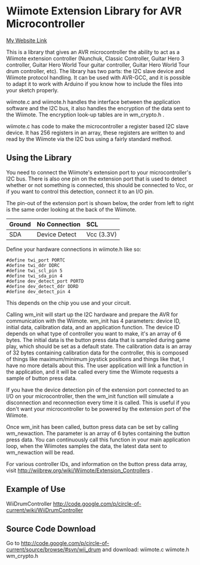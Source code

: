# Wiimote Extension Library for AVR Microcontroller #

[My Website Link](http://frank.circleofcurrent.com/wiiextensionlib.php)

This is a library that gives an AVR microcontroller the ability to act as a Wiimote extension controller (Nunchuk, Classic Controller, Guitar Hero 3 controller, Guitar Hero World Tour guitar controller, Guitar Hero World Tour drum controller, etc). The library has two parts: the I2C slave device and Wiimote protocol handling. It can be used with AVR-GCC, and it is possible to adapt it to work with Arduino if you know how to include the files into your sketch properly.

wiimote.c and wiimote.h handles the interface between the application software and the I2C bus, it also handles the encryption of the data sent to the Wiimote. The encryption look-up tables are in wm\_crypto.h .

wiimote.c has code to make the microcontroller a register based I2C slave device. It has 256 registers in an array, these registers are written to and read by the Wiimote via the I2C bus using a fairly standard method.

## Using the Library ##

You need to connect the Wiimote's extension port to your microcontroller's I2C bus. There is also one pin on the extension port that is used to detect whether or not something is connected, this should be connected to Vcc, or if you want to control this detection, connect it to an I/O pin.

The pin-out of the extension port is shown below, the order from left to right is the same order looking at the back of the Wiimote.

| Ground | No Connection | SCL |
|:-------|:--------------|:----|
| SDA    | Device Detect | Vcc (3.3V) |

Define your hardware connections in wiimote.h like so:

```
#define twi_port PORTC
#define twi_ddr DDRC
#define twi_scl_pin 5
#define twi_sda_pin 4
#define dev_detect_port PORTD
#define dev_detect_ddr DDRD
#define dev_detect_pin 4
```

This depends on the chip you use and your circuit.

Calling wm\_init will start up the I2C hardware and prepare the AVR for communication with the Wiimote. wm\_init has 4 parameters: device ID, initial data, calibration data, and an application function. The device ID depends on what type of controller you want to make, it's an array of 6 bytes. The initial data is the button press data that is sampled during game play, which should be set as a default state. The calibration data is an array of 32 bytes containing calibration data for the controller, this is composed of things like maximum/minimum joystick positions and things like that, I have no more details about this. The user application will link a function in the application, and it will be called every time the Wiimote requests a sample of button press data.

If you have the device detection pin of the extension port connected to an I/O on your microcontroller, then the wm\_init function will simulate a disconnection and reconnection every time it is called. This is useful if you don't want your microcontroller to be powered by the extension port of the Wiimote.

Once wm\_init has been called, button press data can be set by calling wm\_newaction. The parameter is an array of 6 bytes containing the button press data. You can continuously call this function in your main application loop, when the Wiimotes samples the data, the latest data sent to wm\_newaction will be read.

For various controller IDs, and information on the button press data array, visit http://wiibrew.org/wiki/Wiimote/Extension_Controllers .

## Example of Use ##

WiiDrumController
http://code.google.com/p/circle-of-current/wiki/WiiDrumController

## Source Code Download ##

Go to http://code.google.com/p/circle-of-current/source/browse/#svn/wii_drum and download:
wiimote.c
wiimote.h
wm\_crypto.h